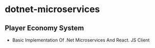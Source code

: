 # dotnet-microservices
## Player Economy System
- Basic Implementation Of .Net Microservices And React. JS Client
